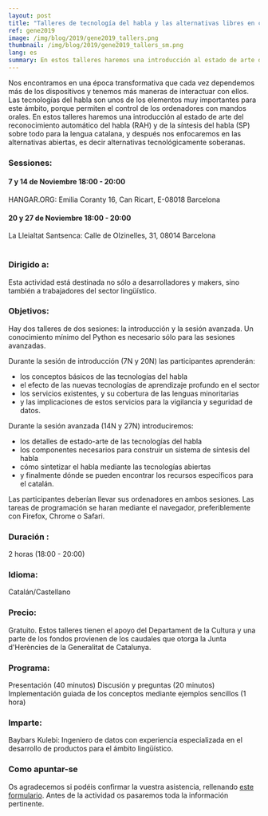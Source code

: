 ```yaml
---
layout: post
title: "Talleres de tecnología del habla y las alternativas libres en catalán"
ref: gene2019
image: /img/blog/2019/gene2019_tallers.png
thumbnail: /img/blog/2019/gene2019_tallers_sm.png
lang: es
summary: En estos talleres haremos una introducción al estado de arte del reconocimiento automático del habla y de la síntesis del habla sobre todo para la lengua catalana, y después nos enfocaremos en las alternativas abiertas, es decir alternativas tecnológicamente soberanas.
---
```


Nos encontramos en una época transformativa que cada vez dependemos más de los dispositivos y tenemos más maneras de interactuar con ellos. Las tecnologías del habla son unos de los elementos muy importantes para este ámbito, porque permiten el control de los ordenadores con mandos orales. En estos talleres haremos una introducción al estado de arte del reconocimiento automático del habla (RAH) y de la síntesis del habla (SP) sobre todo para la lengua catalana, y después nos enfocaremos en las alternativas abiertas, es decir alternativas tecnológicamente soberanas.

### Sessiones:
#### 7 y 14 de Noviembre 18:00 - 20:00
HANGAR.ORG: Emilia Coranty 16, Can Ricart, E-08018 Barcelona

#### 20 y 27 de Noviembre 18:00 - 20:00
La Lleialtat Santsenca: Calle de Olzinelles, 31, 08014 Barcelona
<br/>
<br/>

### Dirigido a:
Esta actividad está destinada no sólo a desarrolladores y makers, sino también a trabajadores del sector lingüístico. 

### Objetivos:
Hay dos talleres de dos sesiones: la introducción y la sesión avanzada. Un conocimiento mínimo del Python es necesario sólo para las sesiones avanzadas.

Durante la sesión de introducción (7N y 20N) las participantes aprenderán:
* los conceptos básicos de las tecnologías del habla
* el efecto de las nuevas tecnologías de aprendizaje profundo en el sector
* los servicios existentes, y su cobertura de las lenguas minoritarias
* y las implicaciones de estos servicios para la vigilancia y seguridad de datos.

Durante la sesión avanzada (14N y 27N) introduciremos:
* los detalles de estado-arte de las tecnologías del habla
* los componentes necesarios para construir un sistema de síntesis del habla
* cómo sintetizar el habla mediante las tecnologías abiertas
* y finalmente dónde se pueden encontrar los recursos específicos para el catalán.

Las participantes deberían llevar sus ordenadores en ambos sesiones. Las tareas de programación se haran mediante el navegador, preferiblemente con Firefox, Chrome o Safari.

### Duración :
2 horas (18:00 - 20:00)

### Idioma:
Catalán/Castellano

### Precio:
Gratuito. Estos talleres tienen el apoyo del Departament de la Cultura y una parte de los fondos provienen de los caudales que otorga la Junta d'Herències de la Generalitat de Catalunya.


### Programa:
Presentación (40 minutos)
Discusión y preguntas (20 minutos)
Implementación guiada de los conceptos mediante ejemplos sencillos (1 hora)

### Imparte:
Baybars Kulebi: Ingeniero de datos con experiencia especializada en el desarrollo de productos para el ámbito lingüístico.

### Como apuntar-se
Os agradecemos si podéis confirmar la vuestra asistencia, rellenando [este formulario](https://limesurvey.collectivat.cat/index.php?r=survey/index&sid=459734). Antes de la actividad os pasaremos toda la información pertinente.
